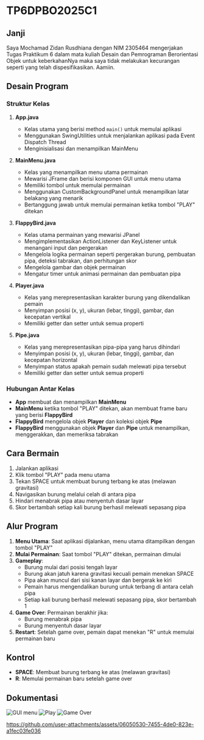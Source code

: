 # TP6DPBO2025C1
 
## Janji
Saya Mochamad Zidan Rusdhiana dengan NIM 2305464 mengerjakan Tugas Praktikum 6 dalam mata kuliah Desain dan Pemrograman Berorientasi Objek untuk keberkahanNya maka saya tidak melakukan kecurangan seperti yang telah dispesifikasikan. Aamiin.

## Desain Program

### Struktur Kelas

1. **App.java**
   - Kelas utama yang berisi method `main()` untuk memulai aplikasi
   - Menggunakan SwingUtilities untuk menjalankan aplikasi pada Event Dispatch Thread
   - Menginisialisasi dan menampilkan MainMenu

2. **MainMenu.java**
   - Kelas yang menampilkan menu utama permainan
   - Mewarisi JFrame dan berisi komponen GUI untuk menu utama
   - Memiliki tombol untuk memulai permainan
   - Menggunakan CustomBackgroundPanel untuk menampilkan latar belakang yang menarik
   - Bertanggung jawab untuk memulai permainan ketika tombol "PLAY" ditekan

3. **FlappyBird.java**
   - Kelas utama permainan yang mewarisi JPanel
   - Mengimplementasikan ActionListener dan KeyListener untuk menangani input dan pergerakan
   - Mengelola logika permainan seperti pergerakan burung, pembuatan pipa, deteksi tabrakan, dan perhitungan skor
   - Mengelola gambar dan objek permainan
   - Mengatur timer untuk animasi permainan dan pembuatan pipa

4. **Player.java**
   - Kelas yang merepresentasikan karakter burung yang dikendalikan pemain
   - Menyimpan posisi (x, y), ukuran (lebar, tinggi), gambar, dan kecepatan vertikal
   - Memiliki getter dan setter untuk semua properti

5. **Pipe.java**
   - Kelas yang merepresentasikan pipa-pipa yang harus dihindari
   - Menyimpan posisi (x, y), ukuran (lebar, tinggi), gambar, dan kecepatan horizontal
   - Menyimpan status apakah pemain sudah melewati pipa tersebut
   - Memiliki getter dan setter untuk semua properti

### Hubungan Antar Kelas

- **App** membuat dan menampilkan **MainMenu**
- **MainMenu** ketika tombol "PLAY" ditekan, akan membuat frame baru yang berisi **FlappyBird**
- **FlappyBird** mengelola objek **Player** dan koleksi objek **Pipe**
- **FlappyBird** menggunakan objek **Player** dan **Pipe** untuk menampilkan, menggerakkan, dan memeriksa tabrakan

## Cara Bermain

1. Jalankan aplikasi
2. Klik tombol "PLAY" pada menu utama
3. Tekan SPACE untuk membuat burung terbang ke atas (melawan gravitasi)
4. Navigasikan burung melalui celah di antara pipa
5. Hindari menabrak pipa atau menyentuh dasar layar
6. Skor bertambah setiap kali burung berhasil melewati sepasang pipa

## Alur Program

1. **Menu Utama**: Saat aplikasi dijalankan, menu utama ditampilkan dengan tombol "PLAY"
2. **Mulai Permainan**: Saat tombol "PLAY" ditekan, permainan dimulai
3. **Gameplay**:
   - Burung mulai dari posisi tengah layar
   - Burung akan jatuh karena gravitasi kecuali pemain menekan SPACE
   - Pipa akan muncul dari sisi kanan layar dan bergerak ke kiri
   - Pemain harus mengendalikan burung untuk terbang di antara celah pipa
   - Setiap kali burung berhasil melewati sepasang pipa, skor bertambah 1
4. **Game Over**: Permainan berakhir jika:
   - Burung menabrak pipa
   - Burung menyentuh dasar layar
5. **Restart**: Setelah game over, pemain dapat menekan "R" untuk memulai permainan baru

## Kontrol

- **SPACE**: Membuat burung terbang ke atas (melawan gravitasi)
- **R**: Memulai permainan baru setelah game over

## Dokumentasi
![GUI menu](https://github.com/user-attachments/assets/26b9c16d-78b0-4a1d-a7a9-70579b137916)
![Play](https://github.com/user-attachments/assets/aaa35221-7441-4cf8-bdbc-d05d585fffca)
![Game Over](https://github.com/user-attachments/assets/b204cc30-a025-4527-8bfe-7a6e59b4d784)


https://github.com/user-attachments/assets/06050530-7455-4de0-823e-a1fec03fe036


